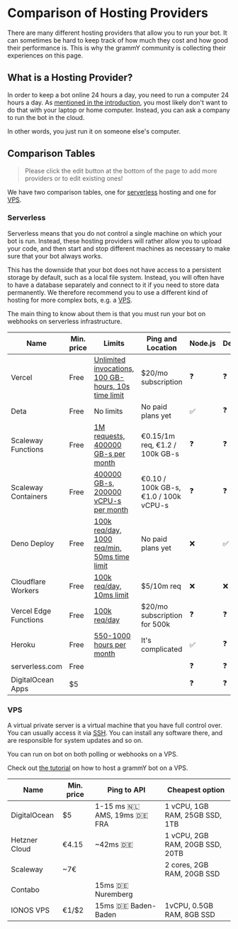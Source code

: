 # Comparison of Hosting Providers

There are many different hosting providers that allow you to run your bot.
It can sometimes be hard to keep track of how much they cost and how good their performance is.
This is why the grammY community is collecting their experiences on this page.

## What is a Hosting Provider?

In order to keep a bot online 24 hours a day, you need to run a computer 24 hours a day.
As [mentioned in the introduction](/guide/introduction.html#how-to-keep-a-bot-running), you most likely don't want to do that with your laptop or home computer.
Instead, you can ask a company to run the bot in the cloud.

In other words, you just run it on someone else's computer.

## Comparison Tables

> Please click the edit button at the bottom of the page to add more providers or to edit existing ones!

We have two comparison tables, one for [serverless](#what-does-serverless-mean) hosting and one for [VPS](#vps).

### Serverless

Serverless means that you do not control a single machine on which your bot is run.
Instead, these hosting providers will rather allow you to upload your code, and then start and stop different machines as necessary to make sure that your bot always works.

This has the downside that your bot does not have access to a persistent storage by default, such as a local file system.
Instead, you will often have to have a database separately and connect to it if you need to store data permanently.
We therefore recommend you to use a different kind of hosting for more complex bots, e.g. a [VPS](./vps.md).

The main thing to know about them is that you must run your bot on webhooks on serverless infrastructure.

| Name                  | Min. price | Limits                                                                                             | Ping and Location                     | Node.js            | Deno               | Web                | Notes                                |
| --------------------- | ---------- | -------------------------------------------------------------------------------------------------- | ------------------------------------- | ------------------ | ------------------ | ------------------ | ------------------------------------ |
| Vercel                | Free       | [Unlimited invocations, 100 GB-hours, 10s time limit](https://vercel.com/pricing)                  | $20/mo subscription                   | :question:         | :question:         | :question:         |                                      |
| Deta                  | Free       | No limits                                                                                          | No paid plans yet                     | :white_check_mark: | :question:         | :question:         |                                      |
| Scaleway Functions    | Free       | [1M requests, 400000 GB-s per month](https://www.scaleway.com/en/pricing/#serverless-functions)    | €0.15/1m req, €1.2 / 100k GB-s        | :question:         | :question:         | :question:         |                                      |
| Scaleway Containers   | Free       | [400000 GB-s, 200000 vCPU-s per month](https://www.scaleway.com/en/pricing/#serverless-containers) | €0.10 / 100k GB-s, €1.0 / 100k vCPU-s | :question:         | :question:         | :question:         |                                      |
| Deno Deploy           | Free       | [100k req/day, 1000 req/min, 50ms time limit](https://deno.com/deploy/docs/pricing-and-limits)     | No paid plans yet                     | :x:                | :white_check_mark: | :x:                | Beta                                 |
| Cloudflare Workers    | Free       | [100k req/day, 10ms limit](https://workers.cloudflare.com/)                                        | $5/10m req                            | :x:                | :x:                | :white_check_mark: |                                      |
| Vercel Edge Functions | Free       | [100k req/day](https://vercel.com/pricing)                                                         | $20/mo subscription for 500k          | :question:         | :question:         | :question:         |                                      |
| Heroku                | Free       | [550-1000 hours per month](https://www.heroku.com/pricing)                                         | It's complicated                      | :white_check_mark: | :question:         | :question:         | Long startup times, not recommended? |
| serverless.com        | Free       |                                                                                                    |                                       | :question:         | :question:         | :question:         |                                      |
| DigitalOcean Apps     | $5         |                                                                                                    |                                       | :question:         | :question:         | :question:         | Not tested                           |

### VPS

A virtual private server is a virtual machine that you have full control over.
You can usually access it via [SSH](https://en.wikipedia.org/wiki/Secure_Shell).
You can install any software there, and are responsible for system updates and so on.

You can run on bot on both polling or webhooks on a VPS.

Check out [the tutorial](./vps.md) on how to host a grammY bot on a VPS.

| Name          | Min. price | Ping to API                              | Cheapest option                 |
| ------------- | ---------- | ---------------------------------------- | ------------------------------- |
| DigitalOcean  | $5         | 1-15 ms :netherlands: AMS, 19ms :de: FRA | 1 vCPU, 1GB RAM, 25GB SSD, 1TB  |
| Hetzner Cloud | €4.15      | ~42ms :de:                               | 1 vCPU, 2GB RAM, 20GB SSD, 20TB |
| Scaleway      | ~7€        |                                          | 2 cores, 2GB RAM, 20GB SSD      |
| Contabo       |            | 15ms :de: Nuremberg                      |                                 |
| IONOS VPS     | €1/$2      | 15ms :de: Baden-Baden                    | 1vCPU, 0.5GB RAM, 8GB SSD       |
